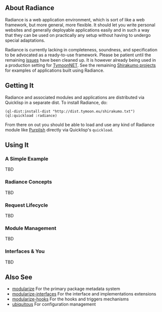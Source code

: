 ## About Radiance
Radiance is a web application environment, which is sort of like a web framework, but more general, more flexible. It should let you write personal websites and generally deployable applications easily and in such a way that they can be used on practically any setup without having to undergo special adaptations.

Radiance is currently lacking in completeness, soundness, and specification to be advocated as a ready-to-use framework. Please be patient until the remaining [issues](https://github.com/Shirakumo/radiance/issues) have been cleaned up. It is however already being used in a production setting for [TymoonNET](https://blog.tymoon.eu/). See the remaining [Shirakumo projects](https://github.com/Shirakumo) for examples of applications built using Radiance.

## Getting It
Radiance and associated modules and applications are distributed via Quicklisp in a separate dist. To install Radiance, do:

    (ql-dist:install-dist "http://dist.tymoon.eu/shirakumo.txt")
    (ql:quickload :radiance)

From there on out you should be able to load and use any kind of Radiance module like [Purplish](https://github.com/Shirakumo/purplish) directly via Quicklisp's `quickload`.

## Using It
### A Simple Example
TBD

### Radiance Concepts
TBD

### Request Lifecycle
TBD

### Module Management
TBD

### Interfaces & You
TBD

## Also See

* [modularize](https://shinmera.github.io/modularize) For the primary package metadata system
* [modularize-interfaces](https://shinmera.github.io/modularize-interfaces) For the interface and implementations extensions
* [modularize-hooks](https://shinmera.github.io/modularize-hooks) For the hooks and triggers mechanisms
* [ubiquitous](https://shinmera.github.io/ubiquitous) For configuration management
